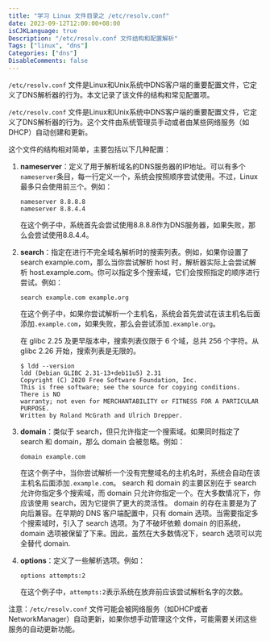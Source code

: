 ```yaml
---
title: "学习 Linux 文件目录之 /etc/resolv.conf"
date: 2023-09-12T12:00:00+08:00
isCJKLanguage: true
Description: "/etc/resolv.conf 文件结构和配置解析"
Tags: ["linux", "dns"]
Categories: ["dns"]
DisableComments: false
---
```



`/etc/resolv.conf` 文件是Linux和Unix系统中DNS客户端的重要配置文件，它定义了DNS解析器的行为。本文记录了该文件的结构和常见配置项。
<!--more-->

`/etc/resolv.conf` 文件是Linux和Unix系统中DNS客户端的重要配置文件，它定义了DNS解析器的行为。这个文件由系统管理员手动或者由某些网络服务（如DHCP）自动创建和更新。

这个文件的结构相对简单，主要包括以下几种配置：

1. **nameserver**：定义了用于解析域名的DNS服务器的IP地址。可以有多个`nameserver`条目，每一行定义一个，系统会按照顺序尝试使用。不过，Linux 最多只会使用前三个。例如：
   ```
   nameserver 8.8.8.8
   nameserver 8.8.4.4
   ```
   在这个例子中，系统首先会尝试使用8.8.8.8作为DNS服务器，如果失败，那么会尝试使用8.8.4.4。

2. **search**：指定在进行不完全域名解析时的搜索列表。例如，如果你设置了 search example.com，那么当你尝试解析 host 时，解析器实际上会尝试解析 host.example.com。你可以指定多个搜索域，它们会按照指定的顺序进行尝试。例如：
   ```
   search example.com example.org
   ```
   在这个例子中，如果你尝试解析一个主机名，系统会首先尝试在该主机名后面添加`.example.com`，如果失败，那么会尝试添加`.example.org`。

   在 glibc 2.25 及更早版本中，搜索列表仅限于 6 个域，总共 256 个字符。从 glibc 2.26 开始，搜索列表是无限的。
   ```shell
   $ ldd --version
   ldd (Debian GLIBC 2.31-13+deb11u5) 2.31
   Copyright (C) 2020 Free Software Foundation, Inc.
   This is free software; see the source for copying conditions.  There is NO
   warranty; not even for MERCHANTABILITY or FITNESS FOR A PARTICULAR PURPOSE.
   Written by Roland McGrath and Ulrich Drepper.
   ```

4. **domain**：类似于 search，但只允许指定一个搜索域。如果同时指定了 search 和 domain，那么 domain 会被忽略。例如：
   ```
   domain example.com
   ```
   在这个例子中，当你尝试解析一个没有完整域名的主机名时，系统会自动在该主机名后面添加`.example.com`。
   search 和 domain 的主要区别在于 search 允许你指定多个搜索域，而 domain 只允许你指定一个。在大多数情况下，你应该使用 search，因为它提供了更大的灵活性。 domain 的存在主要是为了向后兼容。在早期的 DNS 客户端配置中，只有 domain 选项。当需要指定多个搜索域时，引入了 search 选项。为了不破坏依赖 domain 的旧系统，domain 选项被保留了下来。因此，虽然在大多数情况下，search 选项可以完全替代 domain. 

5. **options**：定义了一些解析选项。例如：
   ```
   options attempts:2
   ```
   在这个例子中，`attempts:2`表示系统在放弃前应该尝试解析名字的次数。

注意：`/etc/resolv.conf` 文件可能会被网络服务（如DHCP或者NetworkManager）自动更新，如果你想手动管理这个文件，可能需要关闭这些服务的自动更新功能。
